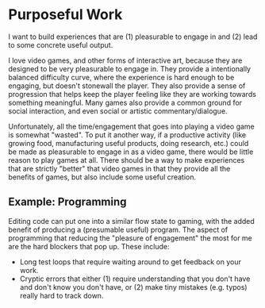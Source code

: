 # Purposeful Work

I want to build experiences that are (1) pleasurable to engage in and (2) lead
to some concrete useful output.

I love video games, and other forms of interactive art, because they are
designed to be very pleasurable to engage in. They provide a intentionally
balanced difficulty curve, where the experience is hard enough to be engaging,
but doesn't stonewall the player. They also provide a sense of progression that
helps keep the player feeling like they are working towards something
meaningful. Many games also provide a common ground for social interaction, and
even social or artistic commentary/dialogue.

Unfortunately, all the time/engagement that goes into playing a video game is
somewhat "wasted". To put it another way, if a productive activity (like growing
food, manufacturing useful products, doing research, etc.) could be made as
pleasurable to engage in as a video game, there would be little reason to play
games at all. There should be a way to make experiences that are strictly
"better" that video games in that they provide all the benefits of games, but
also include some useful creation.

## Example: Programming

Editing code can put one into a similar flow state to gaming, with the added
benefit of producing a (presumable useful) program. The aspect of programming
that reducing the "pleasure of engagement" the most for me are the hard blockers
that pop up. These include:

 - Long test loops that require waiting around to get feedback on your work.
 - Cryptic errors that either (1) require understanding that you don't have and
   don't know you don't have, or (2) make tiny mistakes (e.g. typos) really hard
   to track down.
